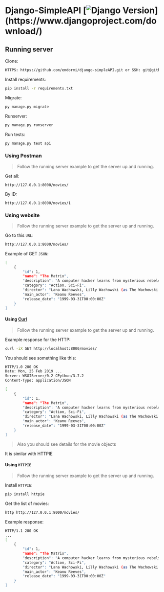 # Django-SimpleAPI [![Django Version](https://img.shields.io/badge/django-2.1.9-brightgreen.svg?)](https://www.djangoproject.com/download/)  

## Running server

Clone:

```sh
HTTPS: https://github.com/endormi/django-simpleAPI.git or SSH: git@github.com:endormi/django-simpleAPI.git
```

Install requirements:

```sh
pip install -r requirements.txt
```

Migrate:

```sh
py manage.py migrate
```

Runserver:

```sh
py manage.py runserver
```

Run tests:

```sh
py manage.py test api
```

### Using Postman

> Follow the running server example to get the server up and running.

Get all:

```
http://127.0.0.1:8000/movies/
```

By ID:

```
http://127.0.0.1:8000/movies/1
```

### Using website

> Follow the running server example to get the server up and running.

Go to this `URL`:

```sh
http://127.0.0.1:8000/movies/
```

Example of GET `JSON`:

```sh
[
    {
        "id": 1,
        "name": "The Matrix",
        "description": "A computer hacker learns from mysterious rebels about the true nature of his reality and his role in the war against its controllers.",
        "category": "Action, Sci-Fi",
        "director": "Lana Wachowski, Lilly Wachowski (as The Wachowski Brothers)",
        "main_actor": "Keanu Reeves",
        "release_date": "1999-03-31T00:00:00Z"
    }
]
```

#### Using [Curl](https://curl.haxx.se/download.html)

> Follow the running server example to get the server up and running.

Example response for the HTTP:

```sh
curl -iX GET http://localhost:8000/movies/
```

You should see something like this:

```sh
HTTP/1.0 200 OK
Date: Mon, 25 Feb 2019 ...
Server: WSGIServer/0.2 CPython/3.7.2
Content-Type: application/JSON

[
    {
        "id": 1,
        "name": "The Matrix",
        "description": "A computer hacker learns from mysterious rebels about the true nature of his reality and his role in the war against its controllers.",
        "category": "Action, Sci-Fi",
        "director": "Lana Wachowski, Lilly Wachowski (as The Wachowski Brothers)",
        "main_actor": "Keanu Reeves",
        "release_date": "1999-03-31T00:00:00Z"
    }
]
```

> Also you should see details for the movie objects

It is similar with HTTPIE

#### Using `HTTPIE`

> Follow the running server example to get the server up and running.

Install `HTTPIE`:

```sh
pip install httpie
```

Get the list of movies:

```sh
http http://127.0.0.1:8000/movies/
```

Example response:

```sh
HTTP/1.1 200 OK
...
[
    {
        "id": 1,
        "name": "The Matrix",
        "description": "A computer hacker learns from mysterious rebels about the true nature of his reality and his role in the war against its controllers.",
        "category": "Action, Sci-Fi",
        "director": "Lana Wachowski, Lilly Wachowski (as The Wachowski Brothers)",
        "main_actor": "Keanu Reeves",
        "release_date": "1999-03-31T00:00:00Z"
    }
]
```
